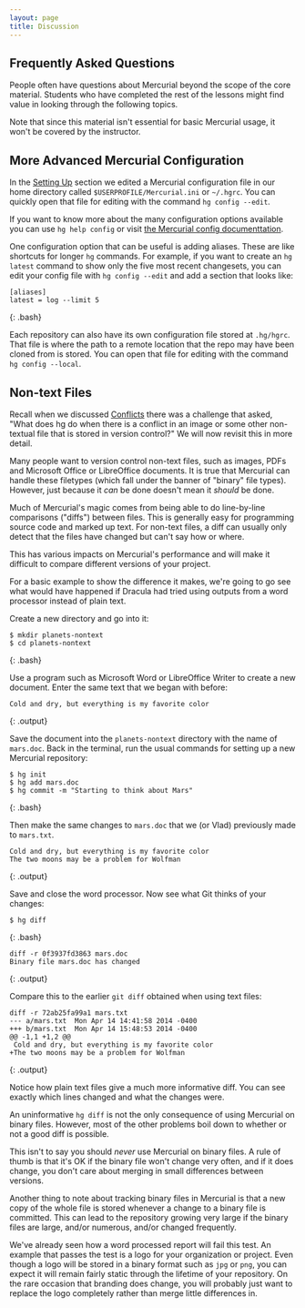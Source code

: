 ```yaml
---
layout: page
title: Discussion
---
```


## Frequently Asked Questions

People often have questions about Mercurial beyond the scope of the core material.
Students who have completed the rest of the lessons might find value in looking through the following topics.

Note that since this material isn't essential for basic Mercurial usage,
it won't be covered by the instructor.

## More Advanced Mercurial Configuration

In the [Setting Up](01-backup.html#setting-up) section we edited a
Mercurial configuration file in our home directory called
`$USERPROFILE/Mercurial.ini` or `~/.hgrc`.  You can quickly open that
file for editing with the command `hg config --edit`.

If you want to know more about the many configuration options
available you can use `hg help config` or visit [the Mercurial config
documenttation](http://www.selenic.com/mercurial/hgrc.5.html).

One configuration option that can be useful is adding aliases.
These are like shortcuts for longer `hg` commands.
For example,
if you want to create an `hg latest` command to show only the five most recent changesets,
you can edit your config file with `hg config --edit` and add a section that looks like:

~~~
[aliases]
latest = log --limit 5
~~~
{: .bash}

Each repository can also have its own configuration file stored at
`.hg/hgrc`.  That file is where the path to a remote location that the
repo may have been cloned from is stored.  You can open that file for
editing with the command `hg config --local`.

## Non-text Files

Recall when we discussed [Conflicts](03-conflict.html) there was a
challenge that asked, "What does hg do when there is a conflict in an
image or some other non-textual file that is stored in version
control?"  We will now revisit this in more detail.

Many people want to version control non-text files, such as images,
PDFs and Microsoft Office or LibreOffice documents.  It is true that
Mercurial can handle these filetypes (which fall under the banner of
"binary" file types).  However, just because it *can* be done doesn't
mean it *should* be done.

Much of Mercurial's magic comes from being able to do line-by-line
comparisons ("diffs") between files.  This is generally easy for
programming source code and marked up text.  For non-text files, a
diff can usually only detect that the files have changed but can't say
how or where.

This has various impacts on Mercurial's performance and will make it difficult to
compare different versions of your project.

For a basic example to show the difference it makes,
we're going to go see what would have happened if Dracula had tried
using outputs from a word processor instead of plain text.

Create a new directory and go into it:

~~~
$ mkdir planets-nontext
$ cd planets-nontext
~~~
{: .bash}

Use a program such as Microsoft Word or LibreOffice Writer to create a new document.
Enter the same text that we began with before:

~~~
Cold and dry, but everything is my favorite color
~~~
{: .output}

Save the document into the `planets-nontext` directory with the name of `mars.doc`.
Back in the terminal, run the usual commands for setting up a new Mercurial repository:

~~~
$ hg init
$ hg add mars.doc
$ hg commit -m "Starting to think about Mars"
~~~
{: .bash}

Then make the same changes to `mars.doc` that we (or Vlad) previously made to `mars.txt`.

~~~
Cold and dry, but everything is my favorite color
The two moons may be a problem for Wolfman
~~~
{: .output}

Save and close the word processor.
Now see what Git thinks of your changes:

~~~
$ hg diff
~~~
{: .bash}

~~~
diff -r 0f3937fd3863 mars.doc
Binary file mars.doc has changed
~~~
{: .output}

Compare this to the earlier `git diff` obtained when using text files:

~~~
diff -r 72ab25fa99a1 mars.txt
--- a/mars.txt  Mon Apr 14 14:41:58 2014 -0400
+++ b/mars.txt  Mon Apr 14 15:48:53 2014 -0400
@@ -1,1 +1,2 @@
 Cold and dry, but everything is my favorite color
+The two moons may be a problem for Wolfman
~~~
{: .output}

Notice how plain text files give a much more informative diff.
You can see exactly which lines changed and what the changes were.

An uninformative `hg diff` is not the only consequence of using Mercurial on binary files.
However, most of the other problems boil down to whether or not a good diff is possible.

This isn't to say you should *never* use Mercurial on binary files.
A rule of thumb is that it's OK if the binary file won't change very often,
and if it does change,
you don't care about merging in small differences between versions.

Another thing to note about tracking binary files in Mercurial is that a new copy of the whole file is stored whenever a change to a binary file is committed.
This can lead to the repository growing very large if the binary files are large,
and/or numerous,
and/or changed frequently.

We've already seen how a word processed report will fail this test.
An example that passes the test is a logo for your organization or project.
Even though a logo will be stored in a binary format such as `jpg` or `png`,
you can expect it will remain fairly static through the lifetime of your repository.
On the rare occasion that branding does change,
you will probably just want to replace the logo completely rather than merge little differences in.
